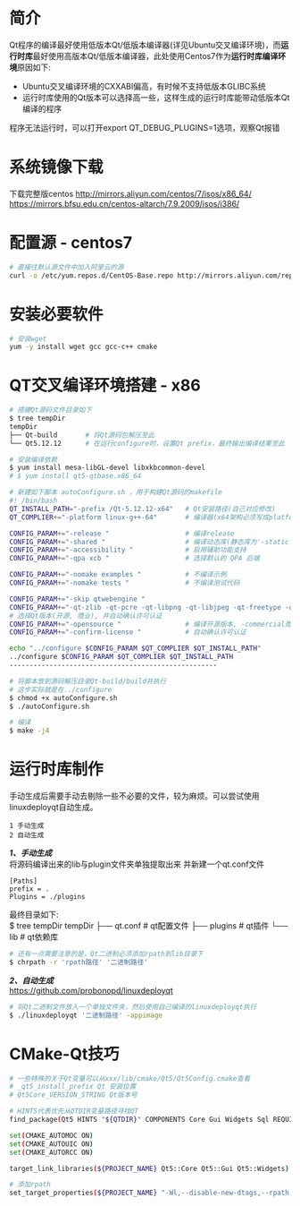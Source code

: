 # 简介
Qt程序的编译最好使用低版本Qt/低版本编译器(详见Ubuntu交叉编译环境)，而**运行时库**最好使用高版本Qt/低版本编译器，此处使用Centos7作为**运行时库编译环境**原因如下:  

- Ubuntu交叉编译环境的CXXABI偏高，有时候不支持低版本GLIBC系统
- 运行时库使用的Qt版本可以选择高一些，这样生成的运行时库能带动低版本Qt编译的程序

程序无法运行时，可以打开export QT_DEBUG_PLUGINS=1选项，观察Qt报错

# 系统镜像下载
下载完整版centos
http://mirrors.aliyun.com/centos/7/isos/x86_64/
https://mirrors.bfsu.edu.cn/centos-altarch/7.9.2009/isos/i386/

# 配置源 - centos7
```sh
# 直接往默认源文件中加入阿里云的源
curl -o /etc/yum.repos.d/CentOS-Base.repo http://mirrors.aliyun.com/repo/Centos-7.repo
```

# 安装必要软件
```sh
# 安装wget
yum -y install wget gcc gcc-c++ cmake
```

# QT交叉编译环境搭建 - x86
```sh
# 搭建Qt源码文件目录如下
$ tree tempDir
tempDir
├── Qt-build       # 将Qt源码包解压至此
└── Qt5.12.12      # 在运行configure时，设置Qt prefix，最终输出编译结果至此

# 安装编译依赖
$ yum install mesa-libGL-devel libxkbcommon-devel
# $ yum install qt5-qtbase.x86_64

# 新建如下脚本 autoConfigure.sh ，用于构建Qt源码的makefile
#! /bin/bash
QT_INSTALL_PATH="-prefix /Qt-5.12.12-x64"   # Qt安装路径(自己对应修改)
QT_COMPLIER+="-platform linux-g++-64"       # 编译器(x64架构必须写成platform.aarch64/mips架构必须写成xplatform)

CONFIG_PARAM+="-release "                   # 编译release
CONFIG_PARAM+="-shared "                    # 编译动态库(静态库为'-static')
CONFIG_PARAM+="-accessibility "             # 启用辅助功能支持
CONFIG_PARAM+="-qpa xcb "                   # 选择默认的 QPA 后端

CONFIG_PARAM+="-nomake examples "           # 不编译示例
CONFIG_PARAM+="-nomake tests "              # 不编译测试代码

CONFIG_PARAM+="-skip qtwebengine "
CONFIG_PARAM+="-qt-zlib -qt-pcre -qt-libpng -qt-libjpeg -qt-freetype -qt-xcb -qt-harfbuzz "
# 选择Qt版本(开源, 商业), 并自动确认许可认证
CONFIG_PARAM+="-opensource "                # 编译开源版本, -commercial商业版本
CONFIG_PARAM+="-confirm-license "           # 自动确认许可认证

echo "../configure $CONFIG_PARAM $QT_COMPLIER $QT_INSTALL_PATH"
../configure $CONFIG_PARAM $QT_COMPLIER $QT_INSTALL_PATH
----------------------------------------------------

# 将脚本放到源码解压目录Qt-build/build并执行
# 这步实际就是在../configure
$ chmod +x autoConfigure.sh
$ ./autoConfigure.sh

# 编译
$ make -j4
```

# 运行时库制作
手动生成后需要手动去剔除一些不必要的文件，较为麻烦。可以尝试使用linuxdeployqt自动生成。
```
1 手动生成
2 自动生成
```

***1、手动生成***  
将源码编译出来的lib与plugin文件夹单独提取出来
并新建一个qt.conf文件
```
[Paths]
prefix = .
Plugins = ./plugins
```
最终目录如下:  
$ tree tempDir
tempDir
├── qt.conf       # qt配置文件
├── plugins      # qt插件
└── lib               # qt依赖库
```sh
# 还有一点需要注意的是，Qt二进制必须添加rpath到lib目录下
$ chrpath -r 'rpath路径' '二进制路径'
```

***2、自动生成***  
https://github.com/probonopd/linuxdeployqt
```sh
# 将Qt二进制文件放入一个单独文件夹，然后使用自己编译的linuxdeployqt执行
$ ./linuxdeployqt '二进制路径' -appimage
```

# CMake-Qt技巧
```sh
# 一些特殊的关于Qt变量可以从xxx/lib/cmake/Qt5/Qt5Config.cmake查看
# _qt5_install_prefix Qt 安装位置
# Qt5Core_VERSION_STRING Qt版本号

# HINTS代表优先从QTDIR变量路径寻找QT
find_package(Qt5 HINTS "${QTDIR}" COMPONENTS Core Gui Widgets Sql REQUIRED)

set(CMAKE_AUTOMOC ON)
set(CMAKE_AUTOUIC ON)
set(CMAKE_AUTORCC ON)

target_link_libraries(${PROJECT_NAME} Qt5::Core Qt5::Gui Qt5::Widgets)

# 添加rpath
set_target_properties(${PROJECT_NAME} "-Wl,--disable-new-dtags,--rpath,:./:../lib")
```